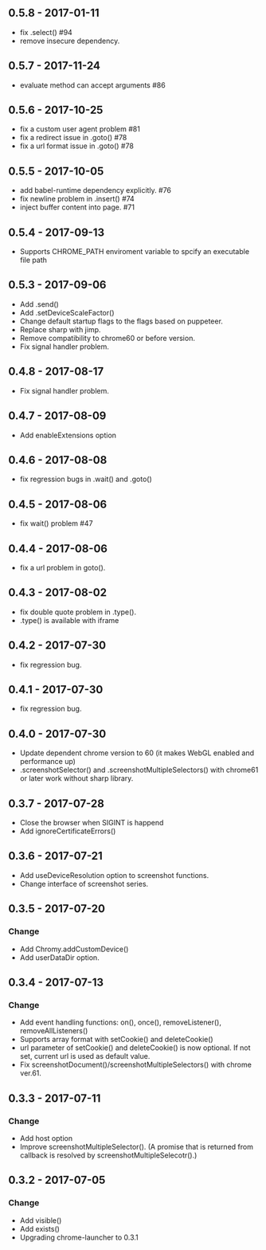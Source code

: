 ## 0.5.8 - 2017-01-11
 - fix .select() #94
 - remove insecure dependency. 

## 0.5.7 - 2017-11-24
 - evaluate method can accept arguments #86

## 0.5.6 - 2017-10-25
 - fix a custom user agent problem #81
 - fix a redirect issue in .goto() #78
 - fix a url format issue in .goto() #78

## 0.5.5 - 2017-10-05
 - add babel-runtime dependency explicitly. #76
 - fix newline problem in .insert() #74
 - inject buffer content into page. #71

## 0.5.4 - 2017-09-13
 - Supports CHROME_PATH enviroment variable to spcify an executable file path

## 0.5.3 - 2017-09-06
 - Add .send()
 - Add .setDeviceScaleFactor()
 - Change default startup flags to the flags based on puppeteer.
 - Replace sharp with jimp.
 - Remove compatibility to chrome60 or before version.
 - Fix signal handler problem.

## 0.4.8 - 2017-08-17
 - Fix signal handler problem.

## 0.4.7 - 2017-08-09
 - Add enableExtensions option

## 0.4.6 - 2017-08-08
 - fix regression bugs in .wait() and .goto()

## 0.4.5 - 2017-08-06
 - fix wait() problem #47 

## 0.4.4 - 2017-08-06
 - fix a url problem in goto().

## 0.4.3 - 2017-08-02
 - fix double quote problem in .type().
 - .type() is available with iframe

## 0.4.2 - 2017-07-30
 - fix regression bug.

## 0.4.1 - 2017-07-30
 - fix regression bug.

## 0.4.0 - 2017-07-30
 - Update dependent chrome version to 60 (it makes WebGL enabled and performance up)
 - .screenshotSelector() and .screenshotMultipleSelectors() with chrome61 or later work without sharp library.

## 0.3.7 - 2017-07-28
 - Close the browser when SIGINT is happend
 - Add ignoreCertificateErrors()

## 0.3.6 - 2017-07-21
 - Add useDeviceResolution option to screenshot functions.
 - Change interface of screenshot series.

## 0.3.5 - 2017-07-20
### Change
 - Add Chromy.addCustomDevice()
 - Add userDataDir option.

## 0.3.4 - 2017-07-13
### Change
 - Add event handling functions: on(), once(), removeListener(), removeAllListeners()
 - Supports array format with setCookie() and deleteCookie()
 - url parameter of setCookie() and deleteCookie() is now optional. If not set, current url is used as default value.
 - Fix screenshotDocument()/screenshotMultipleSelectors() with chrome ver.61.

## 0.3.3 - 2017-07-11
### Change
 - Add host option
 - Improve screenshotMultipleSelector(). (A promise that is returned from callback is resolved by screenshotMultipleSelecotr().)

## 0.3.2 - 2017-07-05
### Change
 - Add visible()
 - Add exists()
 - Upgrading chrome-launcher to 0.3.1
